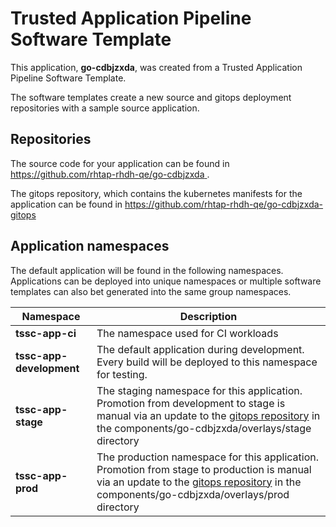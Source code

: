 # Trusted Application Pipeline Software Template

This application, **go-cdbjzxda**, was created from a Trusted Application Pipeline Software Template.

The software templates create a new source and gitops deployment repositories with a sample source application. 

## Repositories

The source code for your application can be found in [https://github.com/rhtap-rhdh-qe/go-cdbjzxda ](https://github.com/rhtap-rhdh-qe/go-cdbjzxda ).
 
The gitops repository, which contains the kubernetes manifests for the application can be found in 
[https://github.com/rhtap-rhdh-qe/go-cdbjzxda-gitops ](https://github.com/rhtap-rhdh-qe/go-cdbjzxda-gitops ) 

## Application namespaces 

The default application will be found in the following namespaces. Applications can be deployed into unique namespaces or multiple software templates can also bet generated into the same group namespaces.  

|  Namespace   |  Description   |  
| -------- | -------- |
| **tssc-app-ci** | The namespace used for CI workloads |
| **tssc-app-development** | The default application during development. Every build will be deployed to this namespace for testing. |
| **tssc-app-stage** | The staging namespace for this application. Promotion from development to stage is manual via an update to the [gitops repository](https://github.com/rhtap-rhdh-qe/go-cdbjzxda-gitops ) in the components/go-cdbjzxda/overlays/stage directory |
| **tssc-app-prod** | The production namespace for this application. Promotion from stage to production is manual via an update to the [gitops repository](https://github.com/rhtap-rhdh-qe/go-cdbjzxda-gitops ) in the components/go-cdbjzxda/overlays/prod directory |
